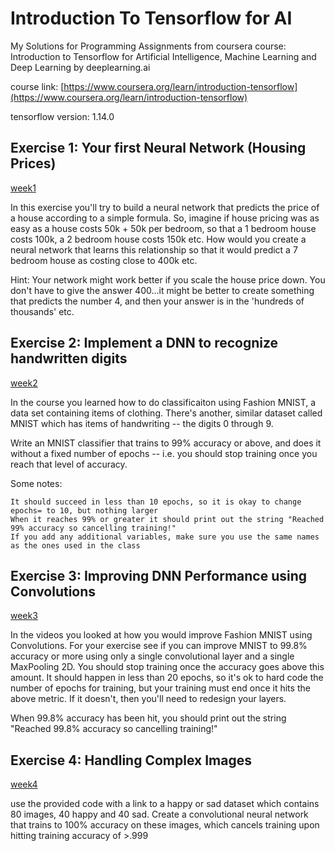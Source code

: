 # Introduction To Tensorflow for AI

My Solutions for Programming Assignments from coursera course: Introduction to Tensorflow for Artificial Intelligence, Machine Learning and Deep Learning by deeplearning.ai

course link: [https://www.coursera.org/learn/introduction-tensorflow](https://www.coursera.org/learn/introduction-tensorflow)

tensorflow version: 1.14.0

## Exercise 1: Your first Neural Network (Housing Prices)
[week1](week1)

In this exercise you'll try to build a neural network that predicts the price of a house according to a simple formula.
So, imagine if house pricing was as easy as a house costs 50k + 50k per bedroom, so that a 1 bedroom house costs 100k, a 2 bedroom house costs 150k etc.
How would you create a neural network that learns this relationship so that it would predict a 7 bedroom house as costing close to 400k etc.

Hint: Your network might work better if you scale the house price down. You don't have to give the answer 400...it might be better to create something that predicts the number 4, and then your answer is in the 'hundreds of thousands' etc.

## Exercise 2: Implement a DNN to recognize handwritten digits
[week2](week2)

In the course you learned how to do classificaiton using Fashion MNIST, a data set containing items of clothing. There's another, similar dataset called MNIST which has items of handwriting -- the digits 0 through 9.

Write an MNIST classifier that trains to 99% accuracy or above, and does it without a fixed number of epochs -- i.e. you should stop training once you reach that level of accuracy.

Some notes:

    It should succeed in less than 10 epochs, so it is okay to change epochs= to 10, but nothing larger
    When it reaches 99% or greater it should print out the string "Reached 99% accuracy so cancelling training!"
    If you add any additional variables, make sure you use the same names as the ones used in the class

## Exercise 3: Improving DNN Performance using Convolutions
[week3](week3)

In the videos you looked at how you would improve Fashion MNIST using Convolutions. For your exercise see if you can improve MNIST to 99.8% accuracy or more using only a single convolutional layer and a single MaxPooling 2D. You should stop training once the accuracy goes above this amount. It should happen in less than 20 epochs, so it's ok to hard code the number of epochs for training, but your training must end once it hits the above metric. If it doesn't, then you'll need to redesign your layers.

When 99.8% accuracy has been hit, you should print out the string "Reached 99.8% accuracy so cancelling training!"

## Exercise 4: Handling Complex Images
[week4](week4)

use the provided code with a link to a happy or sad dataset which contains 80 images, 40 happy and 40 sad. Create a convolutional neural network that trains to 100% accuracy on these images, which cancels training upon hitting training accuracy of >.999